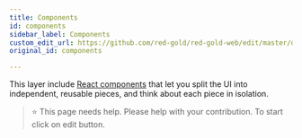 ```yaml
---
title: Components
id: components
sidebar_label: Components
custom_edit_url: https://github.com/red-gold/red-gold-web/edit/master/docs/social/ui_reference/components.md
original_id: components

---
```


This layer include [React components](https://facebook.github.io/react/docs/react-component.html) that let you split the UI into independent, reusable pieces, and think about each piece in isolation.


 > ⭐️ This page needs help. Please help with your contribution. To start click on edit button.